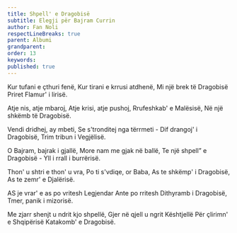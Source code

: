 ```yaml
---
title: Shpell' e Dragobisë
subtitle: Elegji për Bajram Currin
author: Fan Noli
respectLineBreaks: true
parent: Albumi
grandparent:
order: 13
keywords:
published: true
---
```


Kur tufani e çthuri fenë,
Kur tirani e krrusi atdhenë,
Mi një brek të Dragobisë
Priret Flamur' i lirisë.

Atje nis, atje mbaroj,
Atje krisi, atje pushoj,
Rrufeshkab' e Malësisë,
Në një shkëmb të Dragobisë.

Vendi dridhej, ay mbeti,
Se s'tronditej nga tërrmeti -
Dif drangoj' i Dragobisë,
Trim tribun i Vegjëlisë.

O Bajram, bajrak i gjallë,
More nam me gjak në ballë,
Te një shpell” e Dragobisë -
Yll i rrall i burrërisë.

Thon' u shtri e thon' u vra,
Po ti s'vdiqe, or Baba,
As te shkëmp' i Dragobisë,
As te zemr' e Djalërisë.

AS je vrar' e as po vritesh
Legjendar Ante po rritesh
Dithyramb i Dragobisë,
Tmer, panik i mizorisë.

Me zjarr shenjt u ndrit kjo shpellë,
Gjer në qjell u ngrit Kështjellë
Për çlirimn' e Shqipërisë
Katakomb' e Dragobisë.

